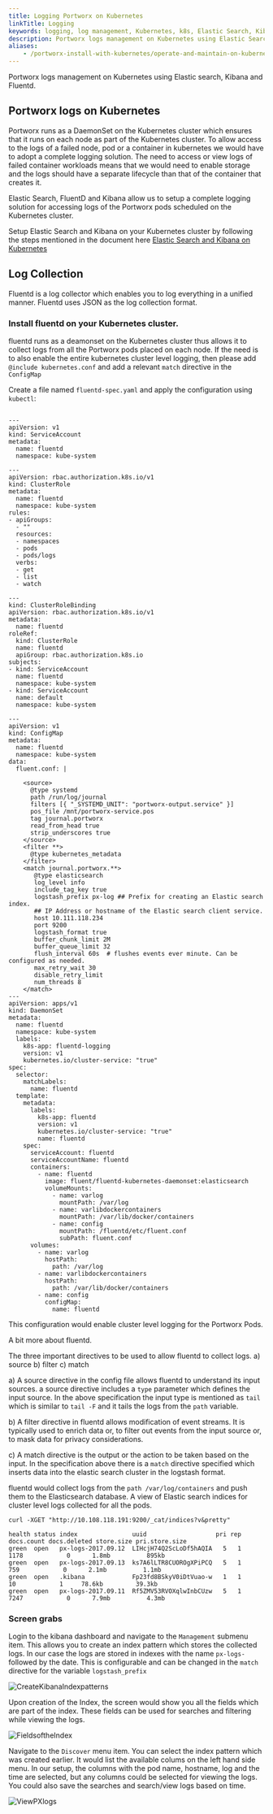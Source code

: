 ```yaml
---
title: Logging Portworx on Kubernetes
linkTitle: Logging
keywords: logging, log management, Kubernetes, k8s, Elastic Search, Kibana, Fluentd
description: Portworx logs management on Kubernetes using Elastic Search, Kibana, and Fluentd.
aliases:
    - /portworx-install-with-kubernetes/operate-and-maintain-on-kubernetes/monitoring/logmanagement-efk-k8s/
---
```

Portworx logs management on Kubernetes using Elastic search, Kibana and Fluentd.

## Portworx logs on Kubernetes
Portworx runs as a DaemonSet on the Kubernetes cluster which ensures that it runs on each node as part of the Kubernetes cluster. To allow access to the logs of a failed node, pod or a container in kubernetes we would have to adopt a complete logging solution. The need to access or view logs of failed container workloads means that we would need to enable storage and the logs should have a separate lifecycle than that of the container that creates it.

Elastic Search, FluentD and Kibana allow us to setup a complete logging solution for accessing logs of the Portworx pods scheduled on the Kubernetes cluster.

Setup Elastic Search and Kibana on your Kubernetes cluster by following the steps mentioned in the document here
[Elastic Search and Kibana on Kubernetes](/operations/operate-kubernetes/application-install-with-kubernetes/elastic-search-and-kibana)

## Log Collection
Fluentd is a log collector which enables you to log everything in a unified manner. Fluentd uses JSON as the log collection format.

### Install fluentd on your Kubernetes cluster.
fluentd runs as a deamonset on the Kubernetes cluster thus allows it to collect logs from all the Portworx pods placed on each node.
If the need is to also enable the entire kubernetes cluster level logging, then please add `@include kubernetes.conf` and add a relevant `match` directive in the `ConfigMap`

Create a file named ```fluentd-spec.yaml``` and apply the configuration using `kubectl`:

```text

---
apiVersion: v1
kind: ServiceAccount
metadata:
  name: fluentd
  namespace: kube-system

---
apiVersion: rbac.authorization.k8s.io/v1
kind: ClusterRole
metadata:
  name: fluentd
  namespace: kube-system
rules:
- apiGroups:
  - ""
  resources:
  - namespaces
  - pods
  - pods/logs
  verbs:
  - get
  - list
  - watch

---
kind: ClusterRoleBinding
apiVersion: rbac.authorization.k8s.io/v1
metadata:
  name: fluentd
roleRef:
  kind: ClusterRole
  name: fluentd
  apiGroup: rbac.authorization.k8s.io
subjects:
- kind: ServiceAccount
  name: fluentd
  namespace: kube-system
- kind: ServiceAccount
  name: default
  namespace: kube-system

---
apiVersion: v1
kind: ConfigMap
metadata:
  name: fluentd
  namespace: kube-system
data:
  fluent.conf: |

    <source>
      @type systemd
      path /run/log/journal
      filters [{ "_SYSTEMD_UNIT": "portworx-output.service" }]
      pos_file /mnt/portworx-service.pos
      tag journal.portworx
      read_from_head true
      strip_underscores true
    </source>
    <filter **>
      @type kubernetes_metadata
    </filter>
    <match journal.portworx.**>
       @type elasticsearch
       log_level info
       include_tag_key true
       logstash_prefix px-log ## Prefix for creating an Elastic search index.
       ## IP Address or hostname of the Elastic search client service.
       host 10.111.118.234
       port 9200
       logstash_format true
       buffer_chunk_limit 2M
       buffer_queue_limit 32
       flush_interval 60s  # flushes events ever minute. Can be configured as needed.
       max_retry_wait 30
       disable_retry_limit
       num_threads 8
    </match>
---
apiVersion: apps/v1
kind: DaemonSet
metadata:
  name: fluentd
  namespace: kube-system
  labels:
    k8s-app: fluentd-logging
    version: v1
    kubernetes.io/cluster-service: "true"
spec:
  selector:
    matchLabels:
      name: fluentd
  template:
    metadata:
      labels:
        k8s-app: fluentd
        version: v1
        kubernetes.io/cluster-service: "true"
        name: fluentd
    spec:
      serviceAccount: fluentd
      serviceAccountName: fluentd
      containers:
        - name: fluentd
          image: fluent/fluentd-kubernetes-daemonset:elasticsearch
          volumeMounts:
            - name: varlog
              mountPath: /var/log
            - name: varlibdockercontainers
              mountPath: /var/lib/docker/containers
            - name: config
              mountPath: /fluentd/etc/fluent.conf
              subPath: fluent.conf
      volumes:
        - name: varlog
          hostPath:
            path: /var/log
        - name: varlibdockercontainers
          hostPath:
            path: /var/lib/docker/containers
        - name: config
          configMap:
            name: fluentd
```

This configuration would enable cluster level logging for the Portworx Pods.

A bit more about fluentd.

The three important directives to be used to allow fluentd to collect logs.
a) source
b) filter
c) match

a) A source directive in the config file allows fluentd to understand its input sources. a source directive includes a `type` parameter which defines the input source. In the above specification the input type is mentioned as `tail` which is similar to `tail -F` and it tails the logs from the `path` variable.

b) A filter directive in fluentd allows modification of event streams. It is typically used to enrich data or, to filter out events from the input source or, to mask data for privacy considerations.

c) A match directive is the output or the action to be taken based on the input. In the specification above there is a `match` directive specified which inserts data into the elastic search cluster in the logstash format.

fluentd would collect logs from the `path /var/log/containers` and push them to the Elasticsearch database.
A view of Elastic search indices for cluster level logs collected for all the pods.

```text
curl -XGET "http://10.108.118.191:9200/_cat/indices?v&pretty"
```

```output
health status index               uuid                   pri rep docs.count docs.deleted store.size pri.store.size
green  open   px-logs-2017.09.12  LIHcjH74Q2ScLoDf5hAQIA   5   1       1178            0      1.8mb          895kb
green  open   px-logs-2017.09.13  ks7A6lLTR8CUOROgXPiPCQ   5   1        759            0      2.1mb          1.1mb
green  open   .kibana             Fp23fd8BSkyV0iDtVuao-w   1   1         10            1     78.6kb         39.3kb
green  open   px-logs-2017.09.11  Rf5ZMV53RVOXqlwInbCUzw   5   1       7247            0      7.9mb          4.3mb
```

### Screen grabs

Login to the kibana dashboard and navigate to the `Management` submenu item. This allows you to create an index pattern which stores the collected logs. In our case the logs are stored in indexes with the name `px-logs-` followed by the date. This is configurable and can be changed in the `match` directive for the variable `logstash_prefix`

![CreateKibanaIndexpatterns](/img/kibana-px-index-pattern.png)

Upon creation of the Index, the screen would show you all the fields which are part of the index. These fields can be used for searches and filtering while viewing the logs.

![FieldsoftheIndex](/img/px-logs-fields.png)

Navigate to the `Discover` menu item. You can select the index pattern which was created earlier. It would list the available colums on the left hand side menu. In our setup, the columns with the pod name, hostname, log and the time are selected, but any columns could be selected for viewing the logs. You could also save the searches and search/view logs based on time.

![ViewPXlogs](/img/view-px-logs.png)
